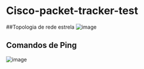 # Cisco-packet-tracker-test

##Topologia de rede estrela
![image](https://github.com/user-attachments/assets/ebccf186-40ea-47b6-aa45-47c280ca4711)

## Comandos de Ping
![image](https://github.com/user-attachments/assets/bcb488b9-b79a-4efc-9342-0776a36f7c8a)
